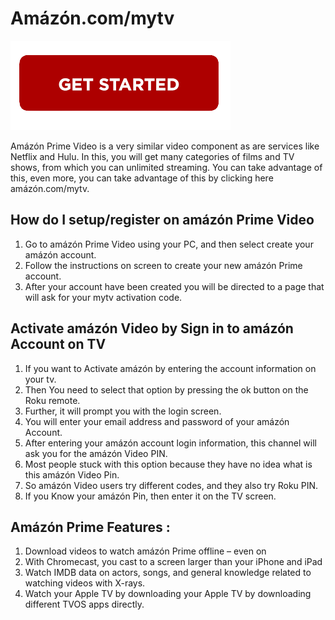# Amázón.com/mytv

[![Amázón.com/mytv](getstarted.png)](#)

Amázón Prime Video is a very similar video component as are services like Netflix and Hulu. In this, you will get many categories of films and TV shows, from which you can unlimited streaming. You can take advantage of this, even more, you can take advantage of this by clicking here amázón.com/mytv.

## How do I setup/register on amázón Prime Video


1. Go to amázón Prime Video using your PC, and then select create your amázón account.
2. Follow the instructions on screen to create your new amázón Prime account.
3. After your account have been created you will be directed to a page that will ask for your mytv activation code.

## Activate amázón Video by Sign in to amázón Account on TV

1. If you want to Activate amázón by entering the account information on your tv.
2. Then You need to select that option by pressing the ok button on the Roku remote.
3. Further, it will prompt you with the login screen.
4. You will enter your email address and password of your amázón Account.
5. After entering your amázón account login information, this channel will ask you for the amázón Video PIN.
6. Most people stuck with this option because they have no idea what is this amázón Video Pin.
7. So amázón Video users try different codes, and they also try Roku PIN.
8. If you Know your amázón Pin, then enter it on the TV screen.

## Amázón Prime Features :

1. Download videos to watch amázón Prime offline – even on
2. With Chromecast, you cast to a screen larger than your iPhone and iPad
3. Watch IMDB data on actors, songs, and general knowledge related to watching videos with X-rays.
4. Watch your Apple TV by downloading your Apple TV by downloading different TVOS apps directly.
